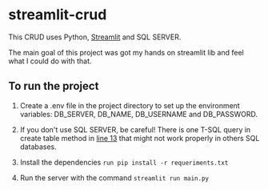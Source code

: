 # streamlit-crud

This CRUD uses Python, [Streamlit](https://streamlit.io/) and SQL SERVER. 

The main goal of this project was got my hands on streamlit lib and feel what I could do with that.


## To run the project

1. Create a .env file in the project directory to set up the environment variables: DB_SERVER, DB_NAME, DB_USERNAME and DB_PASSWORD.

2. If you don't use SQL SERVER, be careful! There is one T-SQL query in create table method in [line 13](https://github.com/moreiracodes/streamlit-crud/blob/main/Controllers/Costumer.py) that might not work properly in others SQL databases.

3. Install the dependencies ` run pip install -r requeriments.txt ` 

4. Run the server with the command ` streamlit run main.py `

